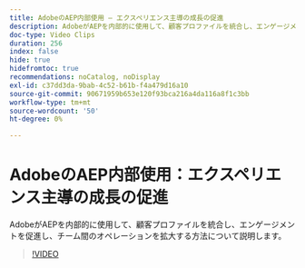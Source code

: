 ```yaml
---
title: AdobeのAEP内部使用 – エクスペリエンス主導の成長の促進
description: AdobeがAEPを内部的に使用して、顧客プロファイルを統合し、エンゲージメントを促進し、チーム間のオペレーションを拡大する方法について説明します。
doc-type: Video Clips
duration: 256
index: false
hide: true
hidefromtoc: true
recommendations: noCatalog, noDisplay
exl-id: c37dd3da-9bab-4c52-b61b-f4a479d16a10
source-git-commit: 90671959b653e120f93bca216a4da116a8f1c3bb
workflow-type: tm+mt
source-wordcount: '50'
ht-degree: 0%

---
```


# AdobeのAEP内部使用：エクスペリエンス主導の成長の促進

AdobeがAEPを内部的に使用して、顧客プロファイルを統合し、エンゲージメントを促進し、チーム間のオペレーションを拡大する方法について説明します。

<!-- 62_S655_3442541_255_adobes-internal-use-of-aep-driving-experienceled-growth -->
>[!VIDEO](https://video.tv.adobe.com/v/3458328/?learn=on&enablevpops=true)
